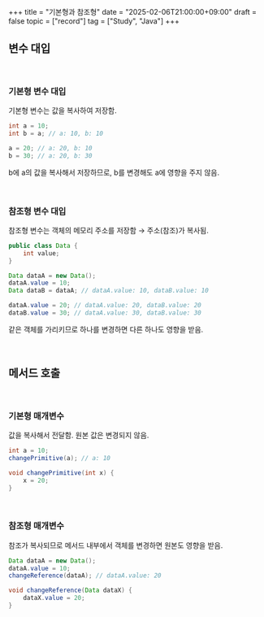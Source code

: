 +++
title = "기본형과 참조형"
date = "2025-02-06T21:00:00+09:00"
draft = false
topic = ["record"]
tag = ["Study", "Java"]
+++

## 변수 대입

<br>

### 기본형 변수 대입
기본형 변수는 값을 복사하여 저장함.

```java
int a = 10;
int b = a; // a: 10, b: 10

a = 20; // a: 20, b: 10
b = 30; // a: 20, b: 30
```
b에 a의 값을 복사해서 저장하므로, b를 변경해도 a에 영향을 주지 않음.

<br>

### 참조형 변수 대입
참조형 변수는 객체의 메모리 주소를 저장함 → 주소(참조)가 복사됨.
```java
public class Data {
    int value;
}
```
```java
Data dataA = new Data();
dataA.value = 10;
Data dataB = dataA; // dataA.value: 10, dataB.value: 10

dataA.value = 20; // dataA.value: 20, dataB.value: 20
dataB.value = 30; // dataA.value: 30, dataB.value: 30
```
같은 객체를 가리키므로 하나를 변경하면 다른 하나도 영향을 받음.

<br>

## 메서드 호출

<br>

### 기본형 매개변수
값을 복사해서 전달함. 원본 값은 변경되지 않음.

```java
int a = 10;
changePrimitive(a); // a: 10

void changePrimitive(int x) {
	x = 20;
}
```

<br>

### 참조형 매개변수
참조가 복사되므로 메서드 내부에서 객체를 변경하면 원본도 영향을 받음.

```java
Data dataA = new Data();
dataA.value = 10;
changeReference(dataA); // dataA.value: 20

void changeReference(Data dataX) {
	dataX.value = 20;
}
```